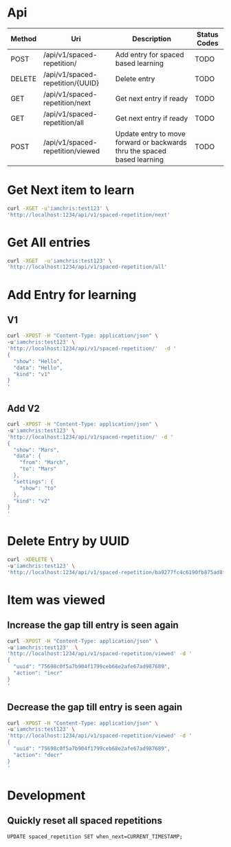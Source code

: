 # Api

| Method | Uri | Description | Status Codes |
| --- | --- | --- | --- |
| POST | /api/v1/spaced-repetition/ | Add entry for spaced based learning | TODO |
| DELETE | /api/v1/spaced-repetition/{UUID} | Delete entry | TODO |
| GET | /api/v1/spaced-repetition/next | Get next entry if ready | TODO |
| GET | /api/v1/spaced-repetition/all | Get next entry if ready | TODO |
| POST | /api/v1/spaced-repetition/viewed | Update entry to move forward or backwards thru the spaced based learning | TODO |


# Get Next item to learn
```sh
curl -XGET -u'iamchris:test123' \
'http://localhost:1234/api/v1/spaced-repetition/next'
```

# Get All entries
```sh
curl -XGET  -u'iamchris:test123' \
'http://localhost:1234/api/v1/spaced-repetition/all'
```



# Add Entry for learning
## V1
```sh
curl -XPOST -H "Content-Type: application/json" \
-u'iamchris:test123' \
'http://localhost:1234/api/v1/spaced-repetition/'  -d '
{
  "show": "Hello",
  "data": "Hello",
  "kind": "v1"
}
'
```

## Add V2
```sh
curl -XPOST -H "Content-Type: application/json" \
-u'iamchris:test123' \
'http://localhost:1234/api/v1/spaced-repetition/' -d '
{
  "show": "Mars",
  "data": {
    "from": "March",
    "to": "Mars"
  },
  "settings": {
    "show": "to"
  },
  "kind": "v2"
}
'
```


# Delete Entry by UUID
```sh
curl -XDELETE \
-u'iamchris:test123' \
'http://localhost:1234/api/v1/spaced-repetition/ba9277fc4c6190fb875ad8f9cee848dba699937f'
```


# Item was viewed
## Increase the gap till entry is seen again
```sh
curl -XPOST -H "Content-Type: application/json" \
-u'iamchris:test123'  \
'http://localhost:1234/api/v1/spaced-repetition/viewed' -d '
{
  "uuid": "75698c0f5a7b904f1799ceb68e2afe67ad987689",
  "action": "incr"
}
'
```


## Decrease the gap till entry is seen again
```sh
curl -XPOST -H "Content-Type: application/json" \
-u'iamchris:test123' \
'http://localhost:1234/api/v1/spaced-repetition/viewed' -d '
{
  "uuid": "75698c0f5a7b904f1799ceb68e2afe67ad987689",
  "action": "decr"
}
'
```


# Development
## Quickly reset all spaced repetitions
```sh
UPDATE spaced_repetition SET when_next=CURRENT_TIMESTAMP;
```

